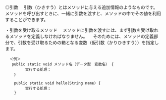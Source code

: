 ◎引数
　引数（ひきすう）とはメソッドに与える追加情報のようなものです。メソッドを呼び出すときに、一緒に引数を渡すと、メソッドの中でその値を利用することができます。
 
 ・引数を受け取るメソッド 
  　メソッドに引数を渡すには、まず引数を受け取れるメソッドを定義しなければなりません。
  　そのためには、メソッドの定義部分で、引数を受け取るための箱となる変数（仮引数（かりひきすう））を指定します。
 
      ＜例＞
       public static void メソッド名（データ型　変数名） {
             実行する処理；
        ｝     

        public static void hello(String name) {
             実行する処理；
        }
